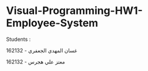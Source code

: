 # Visual-Programming-HW1-Employee-System
Students :

غسان المهدي الجعفري - 162132

معتز علي هجرس - 162132
